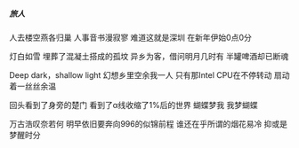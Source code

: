 ##### 旅人

人去楼空燕各归巢
人事音书漫寂寥
难道这就是深圳
在新年伊始0点0分

灯白如雪
埋葬了混凝土搭成的孤坟
异乡为客，借问明月几时有
半罐啤酒却已断魂

Deep dark，shallow light
幻想乡里空余我一人
只有那Intel CPU在不停转动
扇动着一丝丝余温

回头看到了身旁的楚门
看到了α线收缩了1%后的世界
蝴蝶梦我
我梦蝴蝶

万古浩叹奈若何
明早依旧要奔向996的似锦前程
谁还在乎所谓的烟花易冷
抑或是梦醒时分